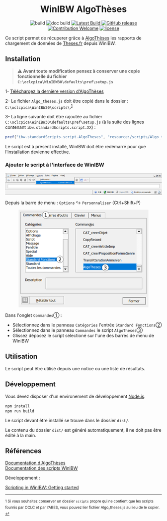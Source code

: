 <div align="center">

# WinIBW AlgoThèses

![build](https://github.com/eonm-abes/winibw-algo-theses/workflows/build/badge.svg)
![doc build](https://github.com/eonm-abes/winibw-algo-theses/workflows/doc%20build/badge.svg)
[![Latest Build](https://img.shields.io/badge/%F0%9F%93%A6%20lastest%20build-AlgoTheses.js-yellow)](https://github.com/eonm-abes/winibw-algo-theses/releases/latest/download/Algo_theses.js)
[![GitHub release](https://img.shields.io/github/release/eonm-abes/winibw-algo-theses.svg)](https://github.com/eonm-abes/winibw-algo-theses/releases/latest)
[![Contribution Welcome](https://img.shields.io/badge/contribution-welcome-green.svg)](https://github.com/eonm-abes/winibw-algo-theses/pulls)
[![license](https://img.shields.io/badge/license-CeCILL%202.1-blue.svg)](https://cecill.info/licences/Licence_CeCILL_V2.1-en.txt)

</div>

Ce script permet de récuperer grâce à [AlgoThèses](http://documentation.abes.fr/sudoc/manuels/controle_bibliographique/rapports_chargement_theses_fr/index.html) les rapports de chargement de données de [Theses.fr](http://www.theses.fr/) depuis WinIBW.

## Installation

> __⚠️ Avant toute modification pensez à conserver une copie fonctionnelle du fichier `C:\oclcpica\WinIBW30\defaults\pref\setup.js`__

1- [Téléchargez la dernière version d'AlgoThèses](https://github.com/eonm-abes/winibw-algo-theses/releases/latest/download/Algo_theses.js)


2- Le fichier `Algo_theses.js` doit être copié dans le dossier : `C:\oclcpica\WinIBW30\scripts\`.<sup id="a1">[1](#f1)</sup> 

3- La ligne suivante doit être rajoutée au fichier `C:\oclcpica\WinIBW30\defaults\pref\setup.js` (à la suite des lignes contenant `ibw.standardScripts.script.XX`) :

```js
pref("ibw.standardScripts.script.AlgoTheses", "resource:/scripts/Algo_theses.js");
```

Le script est à présent installé, WinIBW doit être redémarré pour que l'installation devienne effective.

### Ajouter le script à l'interface de WinIBW

<div align="center">

![UI Install](img/ui_install_1.png "UI Install")

</div>

Depuis la barre de menu : `Options` ↪ `Personnaliser` (Ctrl+Shift+P)

<div align="center">

![UI Install](img/ui_install_2.png "UI Install")

</div>

Dans l'onglet `Commandes`➀ :

- Sélectionnez dans le panneau `Catégories`  l'entrée `Standard Fonctions`➁
- Sélectionnez dans le panneau `Commandes` le script `AlgoTheses`➂
- Glissez déposez le script sélectioné sur l'une des barres de menu de WinIBW

## Utilisation

Le script peut être utilisé depuis une notice ou une liste de résultats.

## Développement

Vous devez disposer d'un environement de développement [Node.js](https://nodejs.org/en/download/).

```
npm install
npm run build
```

Le script devant être installé se trouve dans le dossier `dist/`.

Le contenu du dossier `dist/` est généré automatiquement, il ne doit pas être édité à la main.

## Références

[Documentation d'AlgoThèses](http://documentation.abes.fr/sudoc/manuels/controle_bibliographique/rapports_chargement_theses_fr/index.html)<br>[Documentation des scripts WinIBW](http://documentation.abes.fr/sudoc/manuels/logiciel_winibw/scripts/index.html)

Développement :

[Scripting in WinIBW: Getting started](https://www.zeitschriftendatenbank.de/fileadmin/user_upload/ZDB/pdf/winibw/Scripting_in_WinIBW3_V_1_17.pdf)

---

<sup><span id="f1">1</span> Si vous souhaitez conserver un dossier `scripts` propre qui ne contient que les scripts fournis par OCLC et par l'ABES, vous pouvez lier fichier Algo_theses.js au lieu de le copier. [↩](#a1)</sup>
